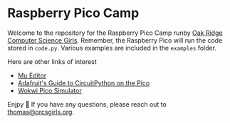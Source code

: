 # Raspberry Pico Camp

Welcome to the repository for the Raspberry Pico Camp runby [Oak Ridge Computer Science Girls](https://wwww.orcsgirls.org). Remember, the Raspberry Pico will run the code stored in `code.py`. Various examples are included in the `examples` folder.

Here are other links of interest

* [Mu Editor](https://codewith.mu/en/)
* [Adafruit's Guide to CircuitPython on the Pico](https://learn.adafruit.com/getting-started-with-raspberry-pi-pico-circuitpython/overview)
* [Wokwi Pico Simulator](https://wokwi.com/projects/new/micropython-pi-pico?template=micropython-pi-pico)

Enjpy 🎉 If you have any questions, please reach out to thomas@orcsgirls.org.
